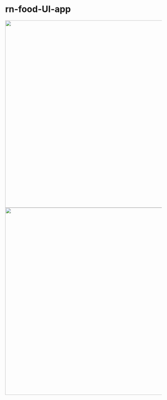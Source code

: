 # rn-food-UI-app

<div>
  <img height="600px" src="https://res.cloudinary.com/tuananh18/image/upload/v1631775224/lfnzy2odi9wdpjo6ysnb.png" />
  <img height="600px" src="https://res.cloudinary.com/tuananh18/image/upload/v1631775309/rwhawexii5knke8chsax.png" />
</div>


